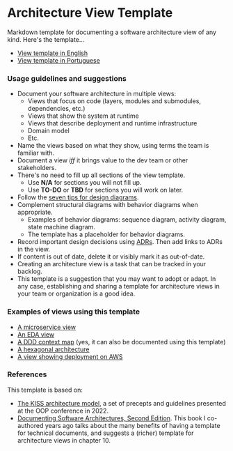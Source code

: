 # Architecture View Template

Markdown template for documenting a software architecture view of any kind. Here's the template...
- [View template in English](view-template.md)
- [View template in Portuguese](view-template_pt-BR.md)


### Usage guidelines and suggestions 
 - Document your software architecture in multiple views:
   - Views that focus on code (layers, modules and submodules, dependencies, etc.)
   - Views that show the system at runtime
   - Views that describe deployment and runtime infrastructure
   - Domain model
   - Etc.
 - Name the views based on what they show, using terms the team is familiar with.
 - Document a view *iff* it brings value to the dev team or other stakeholders.
 - There's no need to fill up all sections of the view template.
    - Use **N/A** for sections you will not fill up.
    - Use **TO-DO** or **TBD** for sections you will work on later. 
 - Follow the [seven tips for design diagrams](seven-tips-design-diagrams.md).
 - Complement structural diagrams with behavior diagrams when appropriate. 
   - Examples of behavior diagrams: sequence diagram, activity diagram, state machine diagram.
   - The template has a placeholder for behavior diagrams.
 - Record important design decisions using [ADRs](https://github.com/pmerson/ADR-template). Then add links to ADRs in the view. 
 - If content is out of date, delete it or visibly mark it as out-of-date.
 - Creating an architecture view is a task that can be tracked in your backlog.
 - This template is a suggestion that you may want to adopt or adapt. In any case, establishing and sharing a template
for architecture views in your team or organization is a good idea.

### Examples of views using this template
 - [A microservice view](https://github.com/miyagis-forests/farmacy-food-kata/blob/main/architecture/user-account-mgmt-microservice-view.md)
 - [An EDA view](https://github.com/miyagis-forests/farmacy-food-kata/blob/main/architecture/replenish-microservice-eda-view.md)
 - [A DDD context map](https://github.com/miyagis-forests/farmacy-food-kata/blob/main/architecture/ddd-context-map.md) (yes, it can also be documented using this template)
 - [A hexagonal architecture](https://github.com/miyagis-forests/farmacy-food-kata/blob/main/architecture/hexagonal-reference-architecture.md)
 - [A view showing deployment on AWS](https://github.com/miyagis-forests/farmacy-food-kata/blob/main/architecture/aws-deployment-view.md)

 
### References
This template is based on: 
 - [The KISS architecture model](https://www.oop-konferenz.de/oop-2022/startpage/program/conference-program#item-3387), a set of precepts and guidelines presented at the OOP conference in 2022.
 - [Documenting Software Architectures, Second Edition](https://www.informit.com/store/documenting-software-architectures-views-and-beyond-9780321552686). This book I 
 co-authored years ago talks about the many benefits of having a template for technical documents, and suggests a (richer) template for architecture views in chapter 10. 

